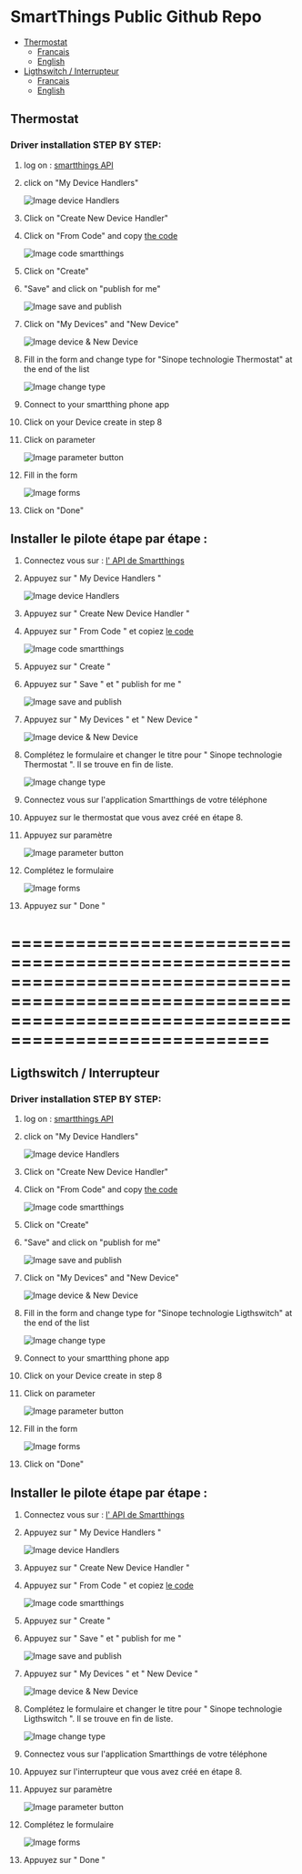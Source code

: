 # SmartThings Public Github Repo

<ul>
	<li><a href="#th" title="Titre">Thermostat</a>
		<ul>
			<li><a href="#Tfr" title="Titre">Francais</a></li>
			<li><a href="#Ten" title="Titre">English</a></li>
		</ul>
	</li>
	<li><a href="#sw" title="Titre">Ligthswitch / Interrupteur</a>
		<ul>
			<li><a href="#Sfr" title="Titre">Francais</a></li>
			<li><a href="#Sen" title="Titre">English</a></li>
		</ul>
	</li>
</ul>




<h2 id="th">Thermostat</h2>
<h3 id="Ten">Driver installation STEP BY STEP: </h3>


1. log on : [smartthings API](https://graph.api.smartthings.com/ide/devices)

2. click on "My Device Handlers"

	![Image device Handlers](https://github.com/sinopetechnologies/pictures_readme/blob/master/deviceHandler.PNG)

3. Click on "Create New Device Handler"

4. Click on "From Code" and copy [the code](https://github.com/sinopetechnologies/smartThings/blob/master/driver_device_thermostat.groovy)

	![Image code smartthings](https://github.com/sinopetechnologies/pictures_readme/blob/master/copy_code.PNG)

5. Click on "Create"

6. "Save" and click on "publish for me" 

	![Image save and publish](https://github.com/sinopetechnologies/pictures_readme/blob/master/save%26publish.PNG)

7. Click on "My Devices" and "New Device"

	![Image device & New Device](https://github.com/sinopetechnologies/pictures_readme/blob/master/new_device.PNG)

8. Fill in the form  and change type for "Sinope technologie Thermostat" at the end of the list

	![Image change type](https://github.com/sinopetechnologies/pictures_readme/blob/master/type.PNG)

9. Connect to your smartthing phone app

10. Click on your Device create in step 8 

11. Click on parameter

	![Image parameter button](https://github.com/sinopetechnologies/pictures_readme/blob/master/apps_sinope.png)

12. Fill in the form

	![Image forms](https://github.com/sinopetechnologies/pictures_readme/blob/master/forms.png)

13. Click on "Done"


<h2 id="Tfr">Installer le pilote étape par étape : </h2>


1. Connectez vous sur : [l' API de Smartthings ](https://graph.api.smartthings.com/ide/devices)

2. Appuyez sur " My Device Handlers "

	![Image device Handlers](https://github.com/sinopetechnologies/pictures_readme/blob/master/deviceHandler.PNG)

3. Appuyez sur " Create New Device Handler "

4. Appuyez sur " From Code " et copiez [le code](https://github.com/sinopetechnologies/smartThings/blob/master/driver_device_thermostat.groovy)

	![Image code smartthings](https://github.com/sinopetechnologies/pictures_readme/blob/master/copy_code.PNG)

5. Appuyez sur " Create "

6. Appuyez sur " Save " et " publish for me " 

	![Image save and publish](https://github.com/sinopetechnologies/pictures_readme/blob/master/save%26publish.PNG)

7. Appuyez sur " My Devices " et " New Device "

	![Image device & New Device](https://github.com/sinopetechnologies/pictures_readme/blob/master/new_device.PNG)

8. Complétez le formulaire et changer le titre pour " Sinope technologie Thermostat ". Il se trouve en fin de liste.

	![Image change type](https://github.com/sinopetechnologies/pictures_readme/blob/master/type.PNG)

9. Connectez vous sur l'application Smartthings de votre téléphone

10. Appuyez sur le thermostat que vous avez créé en étape 8.

11. Appuyez sur paramètre

	![Image parameter button](https://github.com/sinopetechnologies/pictures_readme/blob/master/apps_sinope.png)

12. Complétez le formulaire

	![Image forms](https://github.com/sinopetechnologies/pictures_readme/blob/master/forms.png)

13. Appuyez sur " Done "

==========================================================================================================================================================
==========================================================================================================================================================

<h2 id="sw">Ligthswitch / Interrupteur</h2>
<h3 id="Sen">Driver installation STEP BY STEP: </h3>


1. log on : [smartthings API](https://graph.api.smartthings.com/ide/devices)

2. click on "My Device Handlers"

	![Image device Handlers](https://github.com/sinopetechnologies/pictures_readme/blob/master/deviceHandler.PNG)

3. Click on "Create New Device Handler"

4. Click on "From Code" and copy [the code](https://github.com/sinopetechnologies/smartThings/blob/master/driver_device_ligthswitch.groovy)

	![Image code smartthings](https://github.com/sinopetechnologies/pictures_readme/blob/master/copy_code.PNG)

5. Click on "Create"

6. "Save" and click on "publish for me" 

	![Image save and publish](https://github.com/sinopetechnologies/pictures_readme/blob/master/save%26publish.PNG)

7. Click on "My Devices" and "New Device"

	![Image device & New Device](https://github.com/sinopetechnologies/pictures_readme/blob/master/new_device.PNG)

8. Fill in the form  and change type for "Sinope technologie Ligthswitch" at the end of the list

	![Image change type](https://github.com/sinopetechnologies/pictures_readme/blob/master/type_sw.PNG)

9. Connect to your smartthing phone app

10. Click on your Device create in step 8 

11. Click on parameter

	![Image parameter button](https://github.com/sinopetechnologies/pictures_readme/blob/master/apps_sinope_sw.png)

12. Fill in the form

	![Image forms](https://github.com/sinopetechnologies/pictures_readme/blob/master/forms.png)

13. Click on "Done"


<h2 id="Sfr">Installer le pilote étape par étape : </h2>


1. Connectez vous sur : [l' API de Smartthings ](https://graph.api.smartthings.com/ide/devices)

2. Appuyez sur " My Device Handlers "

	![Image device Handlers](https://github.com/sinopetechnologies/pictures_readme/blob/master/deviceHandler.PNG)

3. Appuyez sur " Create New Device Handler "

4. Appuyez sur " From Code " et copiez [le code](https://github.com/sinopetechnologies/smartThings/blob/master/driver_device_ligthswitch.groovy)

	![Image code smartthings](https://github.com/sinopetechnologies/pictures_readme/blob/master/copy_code.PNG)

5. Appuyez sur " Create "

6. Appuyez sur " Save " et " publish for me " 

	![Image save and publish](https://github.com/sinopetechnologies/pictures_readme/blob/master/save%26publish.PNG)

7. Appuyez sur " My Devices " et " New Device "

	![Image device & New Device](https://github.com/sinopetechnologies/pictures_readme/blob/master/new_device.PNG)

8. Complétez le formulaire et changer le titre pour " Sinope technologie Ligthswitch ". Il se trouve en fin de liste.

	![Image change type](https://github.com/sinopetechnologies/pictures_readme/blob/master/type_sw.PNG)

9. Connectez vous sur l'application Smartthings de votre téléphone

10. Appuyez sur l'interrupteur que vous avez créé en étape 8.

11. Appuyez sur paramètre

	![Image parameter button](https://github.com/sinopetechnologies/pictures_readme/blob/master/apps_sinope_sw.png)

12. Complétez le formulaire

	![Image forms](https://github.com/sinopetechnologies/pictures_readme/blob/master/forms.png)

13. Appuyez sur " Done "
